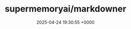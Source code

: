 ---
title: "supermemoryai/markdowner"
link: "https://github.com/supermemoryai/markdowner"
date: "2025-04-24 19:30:55 +0000"
description: "A fast tool to convert any website into LLM-ready markdown data. Built by https://supermemory.ai"
category: "github"
---